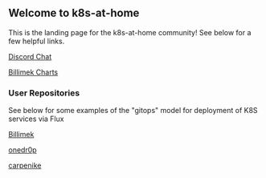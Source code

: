 ## Welcome to k8s-at-home

This is the landing page for the k8s-at-home community! See below for a few helpful links.

[Discord Chat](https://discord.gg/Yv2gzFy) 

[Billimek Charts](https://github.com/billimek/billimek-charts)

### User Repositories

See below for some examples of the "gitops" model for deployment of K8S services via Flux

[Billimek](https://github.com/billimek/k8s-gitops) 

[onedr0p](https://github.com/onedr0p/k3s-gitops) 

[carpenike](https://github.com/carpenike/k8s-gitops) 
